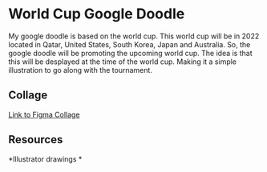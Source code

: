 # World Cup Google Doodle
My google doodle is based on the world cup. This world cup will be in 2022 located in Qatar, United States, South Korea, Japan and Australia. So, the google doodle will be promoting the upcoming world cup. The idea is that this will be desplayed at the time of the world cup. Making it a simple illustration to go along with the tournament. 
## Collage
[Link to Figma Collage](https://www.figma.com/file/hSJsvV9yIOCxL7Mxbw4C3e/soccer-google-doodle)

## Resources
*Illustrator drawings
*
